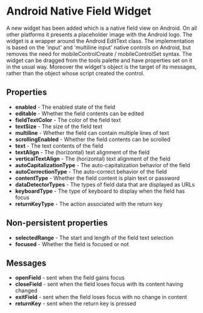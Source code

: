 # Android Native Field Widget

A new widget has been added which is a native field view on Android. On
all other platforms it presents a placeholder image with the Android 
logo. The widget is a wrapper around the Android EditText class. The 
implementation is based on the 'input' and 'multiline input' native 
controls on Android, but removes the need for mobileControlCreate / 
mobileControlSet syntax. The widget can be dragged from the tools 
palette and have properties set on it in the usual way. Moreover the
widget's object is the target of its messages, rather than the object
whose script created the control.

## Properties

* **enabled** - The enabled state of the field
* **editable** - Whether the field contents can be edited
* **fieldTextColor** - The color of the field text
* **textSize** - The size of the field text
* **multiline** - Whether the field can contain multiple lines of text
* **scrollingEnabled** - Whether the field contents can be scrolled
* **text** - The text contents of the field
* **textAlign** - The (horizontal) text alignment of the field
* **verticalTextAlign** - The (horizontal) text alignment of the field
* **autoCapitalizationType** - The auto-capitalization behavior of the field
* **autoCorrectionType** - The auto-correct behavior of the field
* **contentType** - Whether the field content is plain text or password
* **dataDetectorTypes** - The types of field data that are displayed as URLs
* **keyboardType** - The type of keyboard to display when the field has focus
* **returnKeyType** - The action associated with the return key

## Non-persistent properties

* **selectedRange** - The start and length of the field text selection
* **focused** - Whether the field is focused or not

## Messages

* **openField** - sent when the field gains focus
* **closeField** - sent when the field loses focus with its content having changed
* **exitField** - sent when the field loses focus with no change in content
* **returnKey** - sent when the return key is pressed
